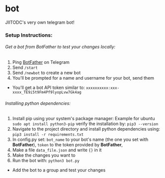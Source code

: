 # bot
JIITODC's very own telegram bot!

### Setup Instructions:

###### Get a bot from BotFather to test your changes locally:
1. Ping [BotFather](https://t.me/botfather) on Telegram
2. Send `/start`
3. Send `/newbot` to create a new bot
4. You'll be prompted for a name and username for your bot, send them
* You'll get a bot API token similar to: `xxxxxxxxxx:xxx-xxxx_TE9i5t9Fm4Pf9lyopLvw7Gk4ag`

###### Installing python dependencies:
1. Install pip using your system's package manager:
Example for ubuntu
`sudo apt install python3-pip`
verify the installation by:
`pip3 --version`
2. Navigate to the project directory and install python dependencies using: 
`pip3 install -r requirements.txt`
3. In config.py set:
`bot_name` to your bot's name (the one you set with **BotFather**),
`token` to the token provided by **BotFather**,
4. Make a file `data_file.json` and write `{}` in it
5. Make the changes you want to
6. Run the bot with:
`python3 bot.py`

* Add the bot to a group and test your changes